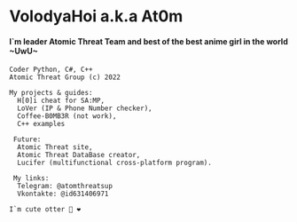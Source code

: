 <html>
  <head>
    <h1> VolodyaHoi a.k.a At0m </h1>
    <h4> I`m leader Atomic Threat Team and best of the best anime girl in the world ~UwU~</h4> 
  </head>
  <body>
    
    Coder Python, C#, C++ 
    Atomic Threat Group (c) 2022

    My projects & guides:
      H[0]i cheat for SA:MP,
      LoVer (IP & Phone Number checker),
      Coffee-B0MB3R (not work),
      C++ examples

     Future:
      Atomic Threat site,
      Atomic Threat DataBase creator,
      Lucifer (multifunctional cross-platform program).

     My links:
      Telegram: @atomthreatsup 
      Vkontakte: @id631406971
      
  <bode>
</html>

    I`m cute otter 🦦 ❤️

